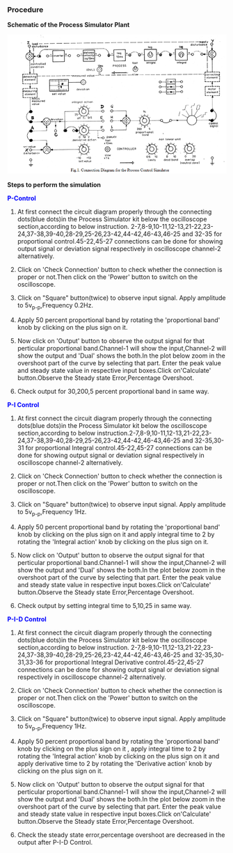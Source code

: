 ### Procedure
				
**Schematic of the Process Simulator Plant**
<div align="center">
<img class="img-fluid"  src="./images/connection_diagram.png" alt="">          
</div>


**Steps to perform the simulation**

<b style="color:blue">P-Control</b>

1. At first connect the circuit diagram properly through the connecting dots(blue dots)in the Process Simulator kit below the oscilloscope section,according to below instruction.
2-7,8-9,10-11,12-13,21-22,23-24,37-38,39-40,28-29,25-26,23-42,44-42,46-43,46-25 and 32-35 for proportional control.45-22,45-27 connections can be done for showing output signal or deviation signal respectively in oscilloscope channel-2 alternatively.
  
2. Click on 'Check Connection' button to check whether the connection is proper or not.Then click on the 'Power' button to switch on the oscilloscope.
					 
3. Click on "Square" button(twice) to observe input signal. Apply amplitude to 5v<sub>p-p</sub>,Frequency 0.2Hz.
					 
4. Apply 50 percent proportional band by rotating the 'proportional band' knob by clicking on the plus sign on it.

5. Now click on 'Output' button to observe the output signal for that perticular proportional band.Channel-1 will show the input,Channel-2 will show the output and 'Dual' shows the both.In the plot below zoom in the overshoot part of the curve by selecting that part. Enter the peak value and steady state value in respective input boxes.Click on'Calculate' button.Observe the Steady state Error,Percentage Overshoot.

6. Check output for 30,200,5 percent proportional band in same way.
					 

<b style="color:blue">P-I Control</b>

1. At first connect the circuit diagram properly through the connecting dots(blue dots)in the Process Simulator kit below the oscilloscope section,according to below instruction.2-7,8-9,10-11,12-13,21-22,23-24,37-38,39-40,28-29,25-26,23-42,44-42,46-43,46-25 and 32-35,30-31 for proportional Integral control.45-22,45-27 connections can be done for showing output signal or deviation signal respectively in oscilloscope channel-2 alternatively.
  
2. Click on 'Check Connection' button to check whether the connection is proper or not.Then click on the 'Power' button to switch on the oscilloscope.
					 
3. Click on "Square" button(twice) to observe input signal. Apply amplitude to 5v<sub>p-p</sub>,Frequency 1Hz. 
					 
4. Apply 50 percent proportional band by rotating the 'proportional band' knob by clicking on the plus sign on it and apply integral time to 2 by rotating the 'Integral action' knob by clicking on the plus sign on it. 

5. Now click on 'Output' button to observe the output signal for that perticular proportional band.Channel-1 will show the input,Channel-2 will show the output and 'Dual' shows the both.In the plot below zoom in the overshoot part of the curve by selecting that part. Enter the peak value and steady state value in respective input boxes.Click on'Calculate' button.Observe the Steady state Error,Percentage Overshoot.

6. Check output by setting integral time to 5,10,25 in same way.
					

<b style="color:blue">P-I-D Control</b>

1. At first connect the circuit diagram properly through the connecting dots(blue dots)in the Process Simulator kit below the oscilloscope section,according to below instruction.
2-7,8-9,10-11,12-13,21-22,23-24,37-38,39-40,28-29,25-26,23-42,44-42,46-43,46-25 and 32-35,30-31,33-36 for proportional Integral Derivative control.45-22,45-27 connections can be done for showing output signal
or deviation signal respectively in oscilloscope channel-2 alternatively.
  
2. Click on 'Check Connection' button to check whether the connection is proper or not.Then click on the 'Power' button to switch on the oscilloscope.
					 
3. Click on "Square" button(twice) to observe input signal. Apply amplitude to 5v<sub>p-p</sub>,Frequency 1Hz. 
					 
4. Apply 50 percent proportional band by rotating the 'proportional band' knob by clicking on the plus sign on it , apply integral time to 2 by rotating the 'Integral action' knob by clicking on the plus sign on it and apply derivative time to 2 by rotating the 'Derivative action' knob by clicking on the plus sign on it.

5. Now click on 'Output' button to observe the output signal for that perticular proportional band.Channel-1 will show the input,Channel-2 will show the output and 'Dual' shows the both.In the plot below zoom in the overshoot part of the curve by selecting that part. Enter the peak value and steady state value in respective input boxes.Click on'Calculate' button.Observe the Steady state Error,Percentage Overshoot.

6. Check the steady state error,percentage overshoot are decreased in the output after P-I-D Control.
		  